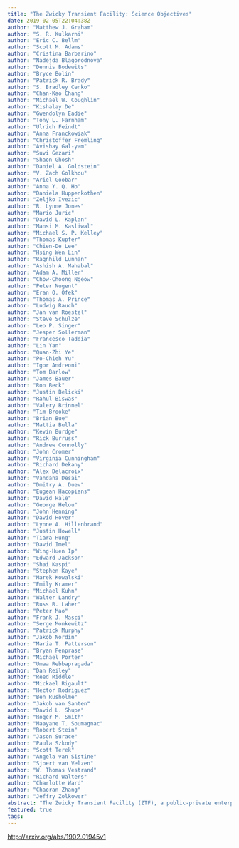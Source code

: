 ```yaml
---
title: "The Zwicky Transient Facility: Science Objectives"
date: 2019-02-05T22:04:38Z
author: "Matthew J. Graham"
author: "S. R. Kulkarni"
author: "Eric C. Bellm"
author: "Scott M. Adams"
author: "Cristina Barbarino"
author: "Nadejda Blagorodnova"
author: "Dennis Bodewits"
author: "Bryce Bolin"
author: "Patrick R. Brady"
author: "S. Bradley Cenko"
author: "Chan-Kao Chang"
author: "Michael W. Coughlin"
author: "Kishalay De"
author: "Gwendolyn Eadie"
author: "Tony L. Farnham"
author: "Ulrich Feindt"
author: "Anna Franckowiak"
author: "Christoffer Fremling"
author: "Avishay Gal-yam"
author: "Suvi Gezari"
author: "Shaon Ghosh"
author: "Daniel A. Goldstein"
author: "V. Zach Golkhou"
author: "Ariel Goobar"
author: "Anna Y. Q. Ho"
author: "Daniela Huppenkothen"
author: "Zeljko Ivezic"
author: "R. Lynne Jones"
author: "Mario Juric"
author: "David L. Kaplan"
author: "Mansi M. Kasliwal"
author: "Michael S. P. Kelley"
author: "Thomas Kupfer"
author: "Chien-De Lee"
author: "Hsing Wen Lin"
author: "Ragnhild Lunnan"
author: "Ashish A. Mahabal"
author: "Adam A. Miller"
author: "Chow-Choong Ngeow"
author: "Peter Nugent"
author: "Eran O. Ofek"
author: "Thomas A. Prince"
author: "Ludwig Rauch"
author: "Jan van Roestel"
author: "Steve Schulze"
author: "Leo P. Singer"
author: "Jesper Sollerman"
author: "Francesco Taddia"
author: "Lin Yan"
author: "Quan-Zhi Ye"
author: "Po-Chieh Yu"
author: "Igor Andreoni"
author: "Tom Barlow"
author: "James Bauer"
author: "Ron Beck"
author: "Justin Belicki"
author: "Rahul Biswas"
author: "Valery Brinnel"
author: "Tim Brooke"
author: "Brian Bue"
author: "Mattia Bulla"
author: "Kevin Burdge"
author: "Rick Burruss"
author: "Andrew Connolly"
author: "John Cromer"
author: "Virginia Cunningham"
author: "Richard Dekany"
author: "Alex Delacroix"
author: "Vandana Desai"
author: "Dmitry A. Duev"
author: "Eugean Hacopians"
author: "David Hale"
author: "George Helou"
author: "John Henning"
author: "David Hover"
author: "Lynne A. Hillenbrand"
author: "Justin Howell"
author: "Tiara Hung"
author: "David Imel"
author: "Wing-Huen Ip"
author: "Edward Jackson"
author: "Shai Kaspi"
author: "Stephen Kaye"
author: "Marek Kowalski"
author: "Emily Kramer"
author: "Michael Kuhn"
author: "Walter Landry"
author: "Russ R. Laher"
author: "Peter Mao"
author: "Frank J. Masci"
author: "Serge Monkewitz"
author: "Patrick Murphy"
author: "Jakob Nordin"
author: "Maria T. Patterson"
author: "Bryan Penprase"
author: "Michael Porter"
author: "Umaa Rebbapragada"
author: "Dan Reiley"
author: "Reed Riddle"
author: "Mickael Rigault"
author: "Hector Rodriguez"
author: "Ben Rusholme"
author: "Jakob van Santen"
author: "David L. Shupe"
author: "Roger M. Smith"
author: "Maayane T. Soumagnac"
author: "Robert Stein"
author: "Jason Surace"
author: "Paula Szkody"
author: "Scott Terek"
author: "Angela van Sistine"
author: "Sjoert van Velzen"
author: "W. Thomas Vestrand"
author: "Richard Walters"
author: "Charlotte Ward"
author: "Chaoran Zhang"
author: "Jeffry Zolkower"
abstract: "The Zwicky Transient Facility (ZTF), a public-private enterprise, is a new time domain survey employing a dedicated camera on the Palomar 48-inch Schmidt telescope with a 47 deg$^2$ field of view and 8 second readout time. It is well positioned in the development of time domain astronomy, offering operations at 10% of the scale and style of the Large Synoptic Survey Telescope (LSST) with a single 1-m class survey telescope. The public surveys will cover the observable northern sky every three nights in g and r filters and the visible Galactic plane every night in g and r. Alerts generated by these surveys are sent in real time to brokers. A consortium of universities which provided funding ( arcsecpartnership arcsec) are undertaking several boutique surveys. The combination of these surveys producing one million alerts per night allows for exploration of transient and variable astrophysical phenomena brighter than r $sim$ 20.5 on timescales of minutes to years. We describe the primary science objectives driving ZTF including the physics of supernovae and relativistic explosions, multi-messenger astrophysics, supernova cosmology, active galactic nuclei and tidal disruption events, stellar variability, and Solar System objects."
featured: true
tags:
---
```

http://arxiv.org/abs/1902.01945v1